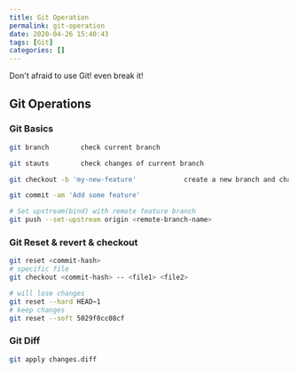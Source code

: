 ```yaml
---
title: Git Operation
permalink: git-operation
date: 2020-04-26 15:40:43
tags: [Git]
categories: []
---
```

Don't afraid to use Git! even break it!
## Git Operations

### Git Basics
```bash
git branch        check current branch

git stauts        check changes of current branch

git checkout -b 'my-new-feature'            create a new branch and change to it

git commit -am 'Add some feature'

# Set upstream(bind) with remote feature branch
git push --set-upstream origin <remote-branch-name>
```

### Git Reset & revert & checkout
```bash 
git reset <commit-hash>
# specific file
git checkout <commit-hash> -- <file1> <file2>

# will lose changes
git reset --hard HEAD~1
# keep changes
git reset --soft 5029f0cc08cf
```

### Git Diff
```bash 
git apply changes.diff
```

